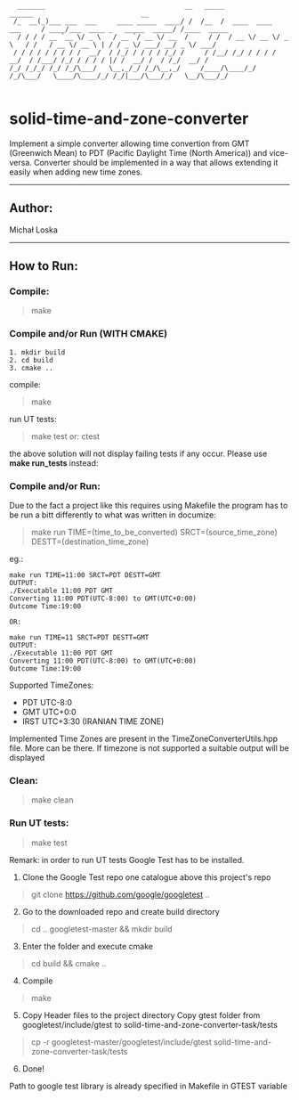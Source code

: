 ```
  _______                                   __   _____                       ______                           __               
 /_  __(_)___ ___  ___     ____ _____  ____/ /  /__  /  ____  ____  ___     / ____/___  ____ _   _____  _____/ /____  _____    
  / / / / __ `__ \/ _ \   / __ `/ __ \/ __  /     / /  / __ \/ __ \/ _ \   / /   / __ \/ __ \ | / / _ \/ ___/ __/ _ \/ ___/    
 / / / / / / / / /  __/  / /_/ / / / / /_/ /     / /__/ /_/ / / / /  __/  / /___/ /_/ / / / / |/ /  __/ /  / /_/  __/ /        
/_/ /_/_/ /_/ /_/\___/   \__,_/_/ /_/\__,_/     /____/\____/_/ /_/\___/   \____/\____/_/ /_/|___/\___/_/   \__/\___/_/         
                                                                                                                               
```
# solid-time-and-zone-converter
Implement a simple converter allowing time convertion from GMT (Greenwich Mean) to  PDT (Pacific Daylight Time (North America)) and vice-versa. Converter should be implemented  in a way that allows extending it easily when adding new time zones.
___
## Author:
Michał Loska

___
## How to Run:

### Compile:
>make

### Compile and/or Run (WITH CMAKE) </br>

```
1. mkdir build
2. cd build
3. cmake ..
```
compile:
> make

run UT tests:
> make test 
or:
> ctest

the above solution will not display failing tests if any occur. Please use <b> make run_tests </b> instead:

### Compile and/or Run: </br>
Due to the fact a project like this requires using Makefile the program has to be run a bitt differently to what was written in documize:

>make run TIME=(time_to_be_converted) SRCT=(source_time_zone) DESTT=(destination_time_zone) 

eg.:
```
make run TIME=11:00 SRCT=PDT DESTT=GMT
OUTPUT:
./Executable 11:00 PDT GMT
Converting 11:00 PDT(UTC-8:00) to GMT(UTC+0:00)
Outcome Time:19:00

OR:

make run TIME=11 SRCT=PDT DESTT=GMT
OUTPUT:
./Executable 11:00 PDT GMT
Converting 11:00 PDT(UTC-8:00) to GMT(UTC+0:00)
Outcome Time:19:00
```

Supported TimeZones:
* PDT UTC-8:0 
* GMT UTC+0:0
* IRST UTC+3:30 (IRANIAN TIME ZONE)


Implemented Time Zones are present in the TimeZoneConverterUtils.hpp file. More can be there.
If timezone is not supported a suitable output will be displayed

### Clean:
>make clean

### Run UT tests:
>make test

Remark: in order to run UT tests Google Test has to be installed.

1. Clone the Google Test repo one catalogue above this project's repo
>git clone https://github.com/google/googletest ..

2. Go to the downloaded repo and create build directory
> cd .. googletest-master && mkdir build

3. Enter the folder and execute cmake
> cd build && cmake ..

4. Compile
> make

5. Copy Header files to the project directory
Copy gtest folder from googletest/include/gtest to solid-time-and-zone-converter-task/tests
> cp -r googletest-master/googletest/include/gtest solid-time-and-zone-converter-task/tests

6. Done!

Path to google test library is already specified in Makefile in GTEST variable

